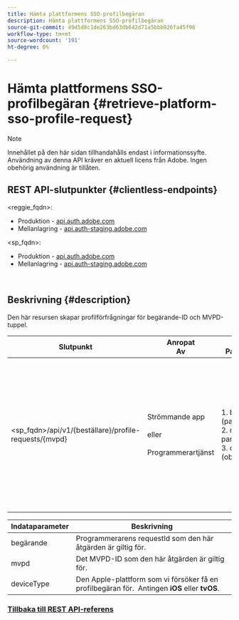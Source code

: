 ```yaml
---
title: Hämta plattformens SSO-profilbegäran
description: Hämta plattformens SSO-profilbegäran
source-git-commit: 49d5d8c1de263bd63db642d71a5bbb926fa45f96
workflow-type: tm+mt
source-wordcount: '191'
ht-degree: 0%

---
```



# Hämta plattformens SSO-profilbegäran {#retrieve-platform-sso-profile-request}

>[!NOTE]
>
>Innehållet på den här sidan tillhandahålls endast i informationssyfte. Användning av denna API kräver en aktuell licens från Adobe. Ingen obehörig användning är tillåten.

## REST API-slutpunkter {#clientless-endpoints}

&lt;reggie_fqdn>:

* Produktion - [api.auth.adobe.com](http://api.auth.adobe.com/)
* Mellanlagring - [api.auth-staging.adobe.com](http://api.auth-staging.adobe.com/)

&lt;sp_fqdn>:

* Produktion - [api.auth.adobe.com](http://api.auth.adobe.com/)
* Mellanlagring - [api.auth-staging.adobe.com](http://api.auth-staging.adobe.com/)

</br>

## Beskrivning {#description}

Den här resursen skapar profilförfrågningar för begärande-ID och MVPD-tuppel.


| Slutpunkt | Anropat  </br>Av | Indata   </br>Parametrar | HTTP  </br>Metod | Svar | HTTP  </br>Svar |
| --- | --- | --- | --- | --- | --- |
| &lt;sp_fqdn>/api/v1/{beställare}/profile-requests/{mvpd} | Strömmande app</br></br>eller</br></br>Programmerartjänst | 1. begärande (path param)</br>2. mvpd (path param)</br>3. deviceType (obligatoriskt) | GET | Svarets Content-Type blir application/octet-stream eftersom den faktiska nyttolasten är ogenomskinlig för klientprogrammet.</br></br>Svaret bör vidarebefordras av programmet till plattformen</br></br>SSO-motor för att erhålla en profil-SSO. | 200 - lyckades   </br>400 - Ogiltig begäran |


| Indataparameter | Beskrivning |
| --------------- | -------------------------------------------------------------------------------------------------------- |
| begärande | Programmerarens requestId som den här åtgärden är giltig för. |
| mvpd | Det MVPD-ID som den här åtgärden är giltig för. |
| deviceType | Den Apple-plattform som vi försöker få en profilbegäran för.  Antingen **iOS** eller **tvOS**. |

### [Tillbaka till REST API-referens](http://tve.helpdocsonline.com/rest-api-reference)
